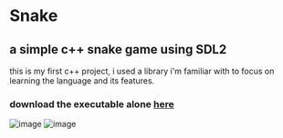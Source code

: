 # Snake
## a simple c++ snake game using SDL2
this is my first c++ project, i used a library i'm familiar with to focus on learning the language and its features.

### download the executable alone [here](https://github.com/Adam03lvl/Snake/releases/download/Snake/snake.zip)

![image](https://github.com/Adam03lvl/Snake/assets/130315121/6ad28ab6-556d-417a-a2f1-8cc0d1d032be)
![image](https://github.com/Adam03lvl/Snake/assets/130315121/57245d51-1d53-4fcc-8a7a-d2f2ec8883ae)
